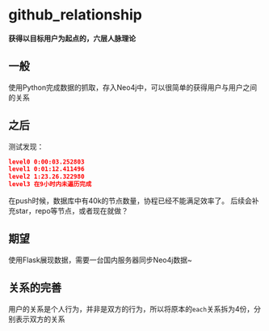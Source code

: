 # github_relationship
**获得以目标用户为起点的，六层人脉理论**

## 一般
使用Python完成数据的抓取，存入Neo4j中，可以很简单的获得用户与用户之间的关系

## 之后
测试发现：
```json
level0 0:00:03.252803
level1 0:01:12.411496
level2 1:23.26.322980
level3 在9小时内未遍历完成
```
在push时候，数据库中有40k的节点数量，协程已经不能满足效率了。
后续会补充star，repo等节点，或者现在就做？

## 期望
使用Flask展现数据，需要一台国内服务器同步Neo4j数据~


## 关系的完善
用户的关系是个人行为，并非是双方的行为，所以将原本的```each```关系拆为4份，分别表示双方的关系